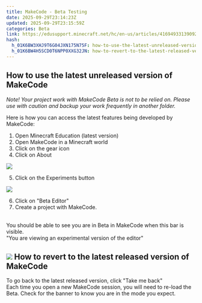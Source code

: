 ```yaml
---
title: MakeCode - Beta Testing
date: 2025-09-29T23:14:23Z
updated: 2025-09-29T23:15:59Z
categories: Beta
link: https://edusupport.minecraft.net/hc/en-us/articles/41694933139092-MakeCode-Beta-Testing
hash:
  h_01K6BW3XHJ9T6G04JXN175N75F: how-to-use-the-latest-unreleased-version-of-makecode
  h_01K6BW4H5SCD0T6NPP0XXG32JN: how-to-revert-to-the-latest-released-version-of-makecode
---
```


## How to use the latest unreleased version of MakeCode

*Note! Your project work with MakeCode Beta is not to be relied on. Please use with caution and backup your work frequently in another folder.*

Here is how you can access the latest features being developed by MakeCode:

  
1. Open Minecraft Education (latest version)  
2. Open MakeCode in a Minecraft world  
3. Click on the gear icon  
4. Click on About

![](https://edusupport.minecraft.net/hc/article_attachments/41694925368340)

  
5. Click on the Experiments button

![](https://edusupport.minecraft.net/hc/article_attachments/41694925368596)

  
6. Click on "Beta Editor"  
7. Create a project with MakeCode.  
 

You should be able to see you are in Beta in MakeCode when this bar is visible.  
"You are viewing an experimental version of the editor"

## ![](https://edusupport.minecraft.net/hc/article_attachments/41694925368980)  How to revert to the latest released version of MakeCode

To go back to the latest released version, click "Take me back"  
Each time you open a new MakeCode session, you will need to re-load the Beta. Check for the banner to know you are in the mode you expect.
